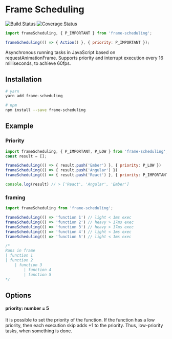 # Frame Scheduling

[![Build Status](https://travis-ci.org/Tom910/frame-scheduling.svg?branch=master)](https://travis-ci.org/Tom910/frame-scheduling)
[![Coverage Status](https://coveralls.io/repos/github/Tom910/frame-scheduling/badge.svg?branch=master)](https://coveralls.io/github/Tom910/frame-scheduling?branch=master)

```js
import frameScheduling, { P_IMPORTANT } from 'frame-scheduling';

frameScheduling(() => { Action() }, { priority: P_IMPORTANT });
```

Asynchronous running tasks in JavaScript based on requestAnimationFrame. Supports priority and interrupt execution every 16 milliseconds, to achieve 60fps.

## Installation

```bash
# yarn
yarn add frame-scheduling

# npm
npm install --save frame-scheduling
```

## Example
### Priority
```js
import frameScheduling, { P_IMPORTANT, P_LOW } from 'frame-scheduling';
const result = [];

frameScheduling(() => { result.push('Ember') }, { priority: P_LOW })
frameScheduling(() => { result.push('Angular') })
frameScheduling(() => { result.push('React') }, { priority: P_IMPORTANT })

console.log(result) // > ['React', 'Angular', 'Ember']
```

### framing
```js
import frameScheduling from 'frame-scheduling';

frameScheduling(() => 'function 1') // light < 1ms exec
frameScheduling(() => 'function 2') // heavy > 17ms exec
frameScheduling(() => 'function 3') // heavy > 17ms exec
frameScheduling(() => 'function 4') // light < 1ms exec
frameScheduling(() => 'function 5') // light < 1ms exec

/*
Runs in frame
| function 1
| function 2
    | function 3
        | function 4
        | function 5
*/
```

## Options
#### priority: number = 5
It is possible to set the priority of the function. If the function has a low priority, then each execution skip adds +1 to the priority. Thus, low-priority tasks, when something is done.